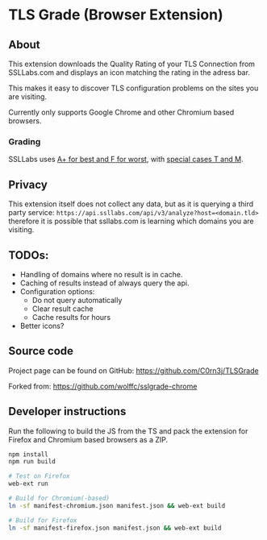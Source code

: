 # TLS Grade (Browser Extension)
## About
This extension downloads the Quality Rating of your TLS Connection from SSLLabs.com and displays an icon matching the rating in the adress bar.

This makes it easy to discover TLS configuration problems on the sites you are visiting.

Currently only supports Google Chrome and other Chromium based browsers.

### Grading

SSLLabs uses [A+ for best and F for worst](https://github.com/ssllabs/research/wiki/SSL-Server-Rating-Guide), with [special cases T and M](https://blog.qualys.com/product-tech/2014/06/17/ssl-labs-new-grades-for-trust-t-and-mismatch-m-issues).

## Privacy
This extension itself does not collect any data, but as it is querying a third party service:
`https://api.ssllabs.com/api/v3/analyze?host=<domain.tld>`
therefore it is possible that ssllabs.com is learning which domains you are visiting.

## TODOs:
 * Handling of domains where no result is in cache.
 * Caching of results instead of always query the api.
 * Configuration options:
   * Do not query automatically
   * Clear result cache
   * Cache results for <X> hours
 * Better icons?


## Source code
Project page can be found on GitHub: https://github.com/C0rn3j/TLSGrade

Forked from: https://github.com/wolffc/sslgrade-chrome

## Developer instructions

Run the following to build the JS from the TS and pack the extension for Firefox and Chromium based browsers as a ZIP.

```bash
npm install
npm run build

# Test on Firefox
web-ext run

# Build for Chromium(-based)
ln -sf manifest-chromium.json manifest.json && web-ext build

# Build for Firefox
ln -sf manifest-firefox.json manifest.json && web-ext build
```
